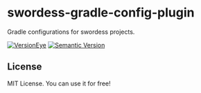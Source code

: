 # swordess-gradle-config-plugin
Gradle configurations for swordess projects.

[![VersionEye](https://www.versioneye.com/user/projects/56c6ecc1ef3f98000e822336/badge.svg)](https://www.versioneye.com/user/projects/56c6ecc1ef3f98000e822336?child=summary)
[![Semantic Version](https://img.shields.io/sem%20ver/v2.0.0.png)](http://semver.org/spec/v2.0.0.html)

## License

MIT License. You can use it for free!
